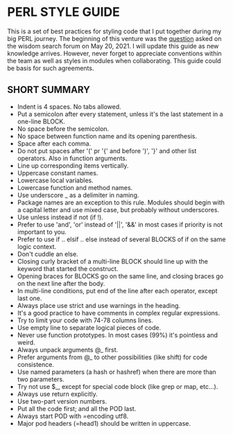 # PERL STYLE GUIDE

This is a set of best practices for styling code that I put together during my
big PERL journey. The beginning of this venture was the
[question](https://www.perlmonks.org/?node_id=11132778)
asked on the wisdom search forum on May 20, 2021. I will update this guide
as new knowledge arrives. However, never forget to appreciate conventions within
the team as well as styles in modules when collaborating. This guide could be
basis for such agreements.

## SHORT SUMMARY

* Indent is 4 spaces. No tabs allowed.
* Put a semicolon after every statement, unless it's the last statement in a one-line BLOCK.
* No space before the semicolon.
* No space between function name and its opening parenthesis.
* Space after each comma.
* Do not put spaces after '(' pr '{' and before ')', '}' and other list operators.
Also in function arguments.
* Line up corresponding items vertically.
* Uppercase constant names.
* Lowercase local variables.
* Lowercase function and method names.
* Use underscore _ as a delimiter in naming.
* Package names are an exception to this rule. Modules should begin with a capital
letter and use mixed case, but probably without underscores.
* Use unless instead if not (if !).
* Prefer to use 'and', 'or' instead of '||', '&&' in most cases if priority is
not important to you.
* Prefer to use if .. elsif .. else instead of several BLOCKS of if on the same
logic context.
* Don't cuddle an else.
* Closing curly bracket of a multi-line BLOCK should line up with the keyword
that started the construct.
* Opening braces for BLOCKS go on the same line, and closing braces
go on the next line after the body.
* In multi-line conditions, put end of the line after each operator, except last one.
* Always place use strict and use warnings in the heading.
* It's a good practice to have comments in complex regular expressions.
* Try to limit your code with 74-78 columns lines.
* Use empty line to separate logical pieces of code.
* Never use function prototypes. In most cases (99%) it's pointless and weird.
* Always unpack arguments @_ first.
* Prefer arguments from @_ to other possibilities (like shift) for code consistence.
* Use named parameters (a hash or hashref) when there are more than two parameters.
* Try not use $_, except for special code block (like grep or map, etc...).
* Always use return explicitly.
* Use two-part version numbers.
* Put all the code first; and all the POD last.
* Always start POD with =encoding utf8.
* Major pod headers (=head1) should be written in uppercase.
